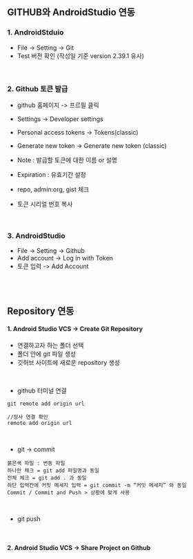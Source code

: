 ## GITHUB와 AndroidStudio 연동

### 1. AndroidStduio

- File -> Setting -> Git
- Test 버전 확인 (작성일 기준 version 2.39.1 유사)

</br>

### 2. Github 토큰 발급

- github 홈페이지 -> 프르필 클릭
- Settings -> Developer settings
- Personal access tokens -> Tokens(classic)
- Generate new token -> Generate new token (classic)

- Note : 발급할 토큰에 대한 이름 or 설명
- Expiration : 유효기간 설정
- repo, admin:org, gist 체크

- 토큰 시리얼 번호 복사

</br>

### 3. AndroidStudio
- File -> Setting -> Github
- Add account -> Log in with Token
- 토큰 입력 -> Add Account


</br>
</br>

## Repository 연동


#### 1. Android Studio VCS -> Create Git Repository

- 연결하고자 하는 폴더 선택
- 폴더 안에 git 파일 생성
- 깃허브 사이트에 새로운 repository 생성

</br>

- github 터미널 연결
```
git remote add origin url
```
```
//정사 연결 확인
remote add origin url
```

</br>

- git -> commit
```
붉은색 파일 : 변동 파일
하나만 체크 = git add 파일명과 동일
전체 체크 = git add . 과 동일
하단 입력칸에 커밋 메세지 입력 = git commit -m “커밋 메세지” 와 동일
Commit / Commit and Push > 상황에 맞게 사용
```

</br>

- git push 

</br>

#### 2. Android Studio VCS -> Share Project on Github


